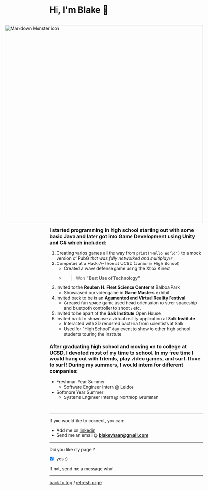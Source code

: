 # **Hi, I'm Blake** 👋


<p style="float: right;padding-left: 30px;"><img src="IMG_3392.PNG" alt="Markdown Monster icon" style="" height="650px"/></p>

### I started programming in high school starting out with some basic Java and later got into Game Development using Unity and C# which included: 




1. Creating varios games all the way from `print("Hello World")` to a mock version of PubG *that was fully networked and multiplayer*
2. Competed at a Hack-A-Thon at UCSD (Junior in High School)
     - Created a wave defense game using the Xbox Kinect
     - >Won **"Best Use of Technology"**
3. Invited to the **Reuben H. Fleet Science Center** at Balboa Park 
     - Showcased our videogame in **Game Masters** exhibit
4. Invited back to be in an **Agumented and Virtual Reality Festival**
     - Created fun space game used head orientation to steer spaceship and bluetooth controller to shoot / etc.
5. Invited to be apart of the **Salk Institute** Open House
6. Invited back to showcase a virtual reality application at **Salk Institute**
     - Interacted with 3D rendered bacteria from scientists at Salk
     - Used for "High School" day event to show to other high school students touring the institute 

### After graduating high school and moving on to college at UCSD, I devoted most of my time to school. In my free time I would hang out with friends, play video games, and surf. I love to surf! During my summers, I would intern for different companies: 
- Freshman Year Summer 
  - Software Engineer Intern @ Leidos
- Softmore Year Summer
  - Systems Engineer Intern @ Northrop Grumman 

<br>

<hr>

If you would like to connect, you can: 
- Add me on [linkedin](https://www.linkedin.com/in/blake-vonder-haar-b8952b179/)
- Send me an email @ **blakevhaar@gmail.com**

<hr>

Did you like my page ?
- [x] yes :)

If not, send me a message why!

<hr>

[back to top](https://blakevonderhaar.github.io/CSE110/#i-started-programming-in-high-school-starting-out-with-some-basic-java-and-later-got-into-game-development-using-unity-and-c-which-included) / [refresh page](index.md) 



